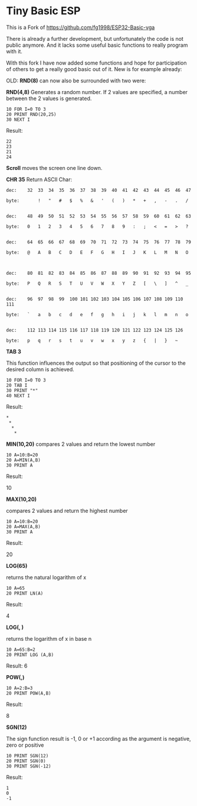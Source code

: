 # Tiny Basic ESP

This is a Fork of https://github.com/fg1998/ESP32-Basic-vga

There is already a further development, but unfortunately the code is not public anymore. And it lacks some useful basic functions to really program with it.

With this fork I have now added some functions and hope for participation of others to get a really good basic out of it. New is for example already:

OLD: **RND(8)** can now also be surrounded with two were:

**RND(4,8)**
Generates a random number. If 2 values are specified, a number between the 2 values is generated.

```
10 FOR I=0 TO 3
20 PRINT RND(20,25)
30 NEXT I
```

Result:
```
22
23
21
24
```
 
**Scroll**
moves the screen one line down. 


**CHR 35**
Return ASCII Char:

```
dec: 	32	33	34	35	36	37	38	39	40	41	42	43	44	45	46	47
 
byte: 	 	!	"	#	$	%	&	'	(	)	*	+	,	-	.	/

 
dec: 	48	49	50	51	52	53	54	55	56	57	58	59	60	61	62	63

byte: 	0	1	2	3	4	5	6	7	8	9	:	;	<	=	>	?


dec: 	64	65	66	67	68	69	70	71	72	73	74	75	76	77	78	79

byte: 	@	A	B	C	D	E	F	G	H	I	J	K	L	M	N	O



dec: 	80	81	82	83	84	85	86	87	88	89	90	91	92	93	94	95
 
byte: 	P	Q	R	S	T	U	V	W	X	Y	Z	[	\	]	^	_
 

dec: 	96	97	98	99	100	101	102	103	104	105	106	107	108	109	110	111
 
byte: 	`	a	b	c	d	e	f	g	h	i	j	k	l	m	n	o

 
dec: 	112	113	114	115	116	117	118	119	120	121	122	123	124 125	126
 
byte: 	p	q	r	s	t	u	v	w	x	y	z	{	|	}	~
```
 

**TAB 3**

This function influences the output so that positioning of the cursor to the desired column is achieved.

```
10 FOR I=0 TO 3
20 TAB I
30 PRINT "*"
40 NEXT I
```

Result:
```
*
 *
  *
   *
```

**MIN(10,20)**
compares 2 values and return the lowest number

```
10 A=10:B=20
20 A=MIN(A,B)
30 PRINT A
```

Result:
 
10

**MAX(10,20)**
 
compares 2 values and return the highest  number

```
10 A=10:B=20
20 A=MAX(A,B)
30 PRINT A
```

Result:
 
20

**LOG(65)**

returns the natural logarithm of x

```
10 A=65
20 PRINT LN(A)
```

Result:
 
4

**LOG(<INT x>, <INT n>)**
 
returns the logarithm of x in base n

```
10 A=65:B=2
20 PRINT LOG (A,B)
```

Result:
6


**POW(<INT>,<INT>)**

```
10 A=2:B=3
20 PRINT POW(A,B)
```

Result:
 
8

**SGN(12)**

The sign function result is -1, 0 or +1 according as the argument is negative, zero or positive

```
10 PRINT SGN(12)
20 PRINT SGN(0)
30 PRINT SGN(-12)
```

Result:
```
1
0
-1
```
